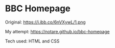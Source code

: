 # BBC Homepage

Original: https://i.ibb.co/6nVXywL/1.png

My attempt: https://notare.github.io/bbc-homepage

Tech used: HTML and CSS
